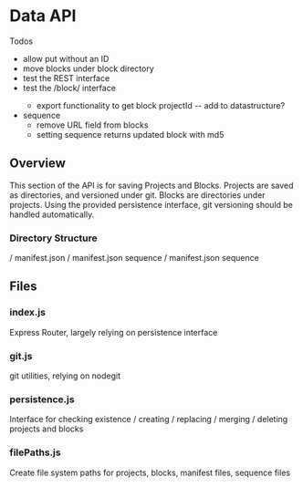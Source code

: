 # Data API

Todos

- allow put without an ID
- move blocks under block directory
- test the REST interface
- test the /block/<blockId> interface
    - export functionality to get block projectId -- add to datastructure?
- sequence
    - remove URL field from blocks
    - setting sequence returns updated block with md5

## Overview

This section of the API is for saving Projects and Blocks. Projects are saved as directories, and versioned under git. Blocks are directories under projects. Using the provided persistence interface, git versioning should be handled automatically. 

### Directory Structure 

/<projectId>
    manifest.json
    /<blockId>
        manifest.json
        sequence
    /<blockId>
        manifest.json
        sequence

## Files

### index.js

Express Router, largely relying on persistence interface

### git.js

git utilities, relying on nodegit

### persistence.js

Interface for checking existence / creating / replacing / merging / deleting projects and blocks

### filePaths.js

Create file system paths for projects, blocks, manifest files, sequence files